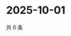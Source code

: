 # 2025-10-01

共 0 条

<!-- BEGIN ZHIHUVIDEO -->
<!-- 最后更新时间 Wed Oct 01 2025 02:15:59 GMT+0800 (China Standard Time) -->

<!-- END ZHIHUVIDEO -->
